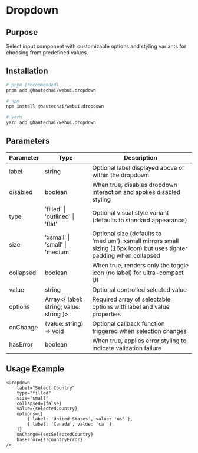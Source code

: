 # Dropdown

## Purpose

Select input component with customizable options and styling variants for choosing from predefined values.

## Installation

```bash
# pnpm (recommended)
pnpm add @hautechai/webui.dropdown

# npm
npm install @hautechai/webui.dropdown

# yarn
yarn add @hautechai/webui.dropdown
```

## Parameters

| Parameter | Type                                    | Description                                                                                                           |
| --------- | --------------------------------------- | --------------------------------------------------------------------------------------------------------------------- |
| label     | string                                  | Optional label displayed above or within the dropdown                                                                 |
| disabled  | boolean                                 | When true, disables dropdown interaction and applies disabled styling                                                 |
| type      | 'filled' \| 'outlined' \| 'flat'        | Optional visual style variant (defaults to standard appearance)                                                       |
| size      | 'xsmall' \| 'small' \| 'medium'         | Optional size (defaults to 'medium'). xsmall mirrors small sizing (16px icon) but uses tighter padding when collapsed |
| collapsed | boolean                                 | When true, renders only the toggle icon (no label) for ultra-compact UI                                               |
| value     | string                                  | Optional controlled selected value                                                                                    |
| options   | Array<{ label: string; value: string }> | Required array of selectable options with label and value properties                                                  |
| onChange  | (value: string) => void                 | Optional callback function triggered when selection changes                                                           |
| hasError  | boolean                                 | When true, applies error styling to indicate validation failure                                                       |

## Usage Example

```tsx
<Dropdown
    label="Select Country"
    type="filled"
    size="small"
    collapsed={false}
    value={selectedCountry}
    options={[
        { label: 'United States', value: 'us' },
        { label: 'Canada', value: 'ca' },
    ]}
    onChange={setSelectedCountry}
    hasError={!!countryError}
/>
```
